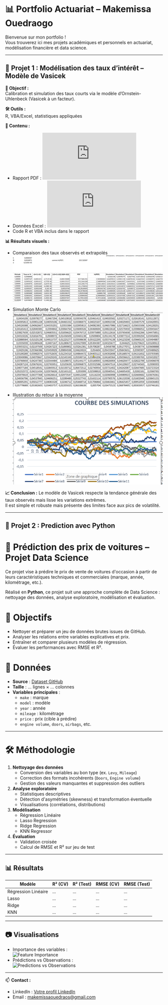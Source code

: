 
# 📊 Portfolio Actuariat – Makemissa Ouedraogo

Bienvenue sur mon portfolio !  
Vous trouverez ici mes projets académiques et personnels en actuariat, modélisation financière et data science.

---

## 📌 Projet 1 : Modélisation des taux d’intérêt – Modèle de Vasicek

**🎯 Objectif :**  
Calibration et simulation des taux courts via le modèle d’Ornstein-Uhlenbeck (Vasicek à un facteur).  

**🛠 Outils :**  
R, VBA/Excel, statistiques appliquées

**📂 Contenu :**
- Rapport PDF : ![`projet_modèle_de_Vasicek_massvie_perso.pdf`](https://github.com/Makemissa/Portfolio-Actuariat/blob/main/projet_mod%C3%A8le_de_Vasicek_massvie%20perso.pdf)
- Données Excel : ![`Nouvelle_courbe_650_periodes123.xlsm`](https://github.com/Makemissa/Portfolio-Actuariat/blob/main/Nouvelle%20courbe%20650%20pA%CC%83%C2%A9riodes123.xlsm)
- Code R et VBA inclus dans le rapport

**📊 Résultats visuels :**
- Comparaison des taux observés et extrapolés  
  ![Taux observés vs extrapolés](https://github.com/Makemissa/Portfolio-Actuariat/blob/main/Taux%20vs%20Simulation.png)

- Simulation Monte Carlo  
  ![Simulation Monte Carlo](https://github.com/Makemissa/Portfolio-Actuariat/blob/main/Simulation%20Monte%20Carlo.png)

- Illustration du retour à la moyenne  
  ![Retour à la moyenne](https://github.com/Makemissa/Portfolio-Actuariat/blob/main/Courbe%20Simulation.png)

**📈 Conclusion :**
Le modèle de Vasicek respecte la tendance générale des taux observés mais lisse les variations extrêmes.  
Il est simple et robuste mais présente des limites face aux pics de volatilité.

---

## 📌 Projet 2 : Prediction avec Python

# 🚗 Prédiction des prix de voitures – Projet Data Science

Ce projet vise à prédire le prix de vente de voitures d'occasion à partir de leurs caractéristiques techniques et commerciales (marque, année, kilométrage, etc.).

Réalisé en **Python**, ce projet suit une approche complète de Data Science : nettoyage des données, analyse exploratoire, modélisation et évaluation.

# 🎯 Objectifs
- Nettoyer et préparer un jeu de données brutes issues de GitHub.
- Analyser les relations entre variables explicatives et prix.
- Entraîner et comparer plusieurs modèles de régression.
- Évaluer les performances avec RMSE et R².

# 📂 Données
- **Source** : [Dataset GitHub](lien_vers_dataset)
- **Taille** : ... lignes × ... colonnes
- **Variables principales** :
  - `make` : marque
  - `model` : modèle
  - `year` : année
  - `mileage` : kilométrage
  - `price` : prix (cible à prédire)
  - `engine volume`, `doors`, `airbags`, etc.

---

# 🛠 Méthodologie
1. **Nettoyage des données**
   - Conversion des variables au bon type (ex. `Levy`, `Mileage`)
   - Correction des formats incohérents (`Doors`, `Engine volume`)
   - Gestion des valeurs manquantes et suppression des outliers
2. **Analyse exploratoire**
   - Statistiques descriptives
   - Détection d'asymétries (skewness) et transformation éventuelle
   - Visualisations (corrélations, distributions)
3. **Modélisation**
   - Régression Linéaire
   - Lasso Regression
   - Ridge Regression
   - KNN Regressor
4. **Évaluation**
   - Validation croisée
   - Calcul de RMSE et R² sur jeu de test

---

## 📊 Résultats

| Modèle              | R² (CV) | R² (Test) | RMSE (CV) | RMSE (Test) |
|---------------------|---------|-----------|-----------|-------------|
| Régression Linéaire | ...     | ...       | ...       | ...         |
| Lasso               | ...     | ...       | ...       | ...         |
| Ridge               | ...     | ...       | ...       | ...         |
| KNN                 | ...     | ...       | ...       | ...         |

---

## 📷 Visualisations
- Importance des variables :  
  ![Feature Importance](feature_importance.png)
- Prédictions vs Observations :  
  ![Predictions vs Observations](pred_vs_obs.png)

---



📫 **Contact :**
- LinkedIn : [Votre profil LinkedIn](https://linkedin.com)
- Email : makemissaouedraos@gmail.com
